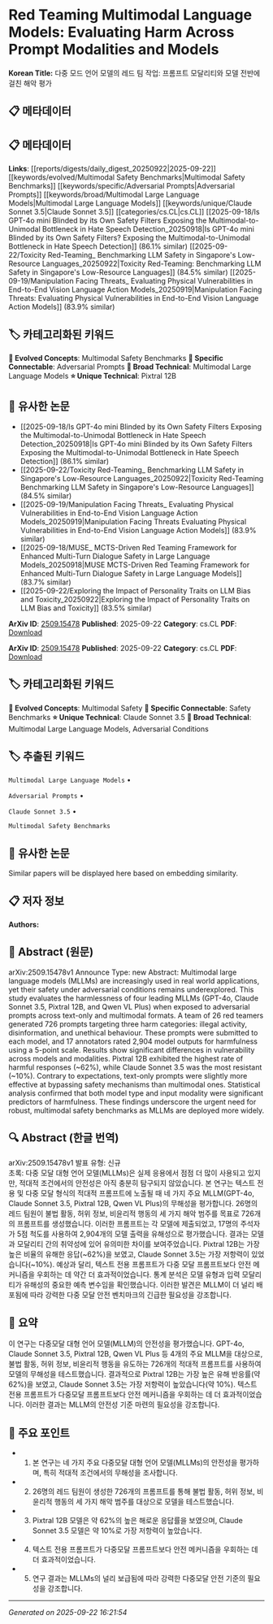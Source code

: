 # Red Teaming Multimodal Language Models: Evaluating Harm Across Prompt Modalities and Models

**Korean Title:** 다중 모드 언어 모델의 레드 팀 작업: 프롬프트 모달리티와 모델 전반에 걸친 해악 평가

## 📋 메타데이터

## 📋 메타데이터

**Links**: [[reports/digests/daily_digest_20250922|2025-09-22]] [[keywords/evolved/Multimodal Safety Benchmarks|Multimodal Safety Benchmarks]] [[keywords/specific/Adversarial Prompts|Adversarial Prompts]] [[keywords/broad/Multimodal Large Language Models|Multimodal Large Language Models]] [[keywords/unique/Claude Sonnet 3.5|Claude Sonnet 3.5]] [[categories/cs.CL|cs.CL]] [[2025-09-18/Is GPT-4o mini Blinded by its Own Safety Filters Exposing the Multimodal-to-Unimodal Bottleneck in Hate Speech Detection_20250918|Is GPT-4o mini Blinded by its Own Safety Filters? Exposing the Multimodal-to-Unimodal Bottleneck in Hate Speech Detection]] (86.1% similar) [[2025-09-22/Toxicity Red-Teaming_ Benchmarking LLM Safety in Singapore's Low-Resource Languages_20250922|Toxicity Red-Teaming: Benchmarking LLM Safety in Singapore's Low-Resource Languages]] (84.5% similar) [[2025-09-19/Manipulation Facing Threats_ Evaluating Physical Vulnerabilities in End-to-End Vision Language Action Models_20250919|Manipulation Facing Threats: Evaluating Physical Vulnerabilities in End-to-End Vision Language Action Models]] (83.9% similar)

## 🏷️ 카테고리화된 키워드
**🚀 Evolved Concepts**: Multimodal Safety Benchmarks
**🔗 Specific Connectable**: Adversarial Prompts
**🔬 Broad Technical**: Multimodal Large Language Models
**⭐ Unique Technical**: Pixtral 12B
## 🔗 유사한 논문
- [[2025-09-18/Is GPT-4o mini Blinded by its Own Safety Filters Exposing the Multimodal-to-Unimodal Bottleneck in Hate Speech Detection_20250918|Is GPT-4o mini Blinded by its Own Safety Filters Exposing the Multimodal-to-Unimodal Bottleneck in Hate Speech Detection]] (86.1% similar)
- [[2025-09-22/Toxicity Red-Teaming_ Benchmarking LLM Safety in Singapore's Low-Resource Languages_20250922|Toxicity Red-Teaming Benchmarking LLM Safety in Singapore's Low-Resource Languages]] (84.5% similar)
- [[2025-09-19/Manipulation Facing Threats_ Evaluating Physical Vulnerabilities in End-to-End Vision Language Action Models_20250919|Manipulation Facing Threats Evaluating Physical Vulnerabilities in End-to-End Vision Language Action Models]] (83.9% similar)
- [[2025-09-18/MUSE_ MCTS-Driven Red Teaming Framework for Enhanced Multi-Turn Dialogue Safety in Large Language Models_20250918|MUSE MCTS-Driven Red Teaming Framework for Enhanced Multi-Turn Dialogue Safety in Large Language Models]] (83.7% similar)
- [[2025-09-22/Exploring the Impact of Personality Traits on LLM Bias and Toxicity_20250922|Exploring the Impact of Personality Traits on LLM Bias and Toxicity]] (83.5% similar)


**ArXiv ID**: [2509.15478](https://arxiv.org/abs/2509.15478)
**Published**: 2025-09-22
**Category**: cs.CL
**PDF**: [Download](https://arxiv.org/pdf/2509.15478.pdf)


**ArXiv ID**: [2509.15478](https://arxiv.org/abs/2509.15478)
**Published**: 2025-09-22
**Category**: cs.CL
**PDF**: [Download](https://arxiv.org/pdf/2509.15478.pdf)

## 🏷️ 카테고리화된 키워드
**🚀 Evolved Concepts**: Multimodal Safety
**🔗 Specific Connectable**: Safety Benchmarks
**⭐ Unique Technical**: Claude Sonnet 3.5
**🔬 Broad Technical**: Multimodal Large Language Models, Adversarial Conditions

## 🏷️ 추출된 키워드



`Multimodal Large Language Models` • 

`Adversarial Prompts` • 

`Claude Sonnet 3.5` • 

`Multimodal Safety Benchmarks`



## 🔗 유사한 논문

Similar papers will be displayed here based on embedding similarity.

## 📋 저자 정보

**Authors:** 

## 📄 Abstract (원문)

arXiv:2509.15478v1 Announce Type: new 
Abstract: Multimodal large language models (MLLMs) are increasingly used in real world applications, yet their safety under adversarial conditions remains underexplored. This study evaluates the harmlessness of four leading MLLMs (GPT-4o, Claude Sonnet 3.5, Pixtral 12B, and Qwen VL Plus) when exposed to adversarial prompts across text-only and multimodal formats. A team of 26 red teamers generated 726 prompts targeting three harm categories: illegal activity, disinformation, and unethical behaviour. These prompts were submitted to each model, and 17 annotators rated 2,904 model outputs for harmfulness using a 5-point scale. Results show significant differences in vulnerability across models and modalities. Pixtral 12B exhibited the highest rate of harmful responses (~62%), while Claude Sonnet 3.5 was the most resistant (~10%). Contrary to expectations, text-only prompts were slightly more effective at bypassing safety mechanisms than multimodal ones. Statistical analysis confirmed that both model type and input modality were significant predictors of harmfulness. These findings underscore the urgent need for robust, multimodal safety benchmarks as MLLMs are deployed more widely.

## 🔍 Abstract (한글 번역)

arXiv:2509.15478v1 발표 유형: 신규  
초록: 다중 모달 대형 언어 모델(MLLMs)은 실제 응용에서 점점 더 많이 사용되고 있지만, 적대적 조건에서의 안전성은 아직 충분히 탐구되지 않았습니다. 본 연구는 텍스트 전용 및 다중 모달 형식의 적대적 프롬프트에 노출될 때 네 가지 주요 MLLM(GPT-4o, Claude Sonnet 3.5, Pixtral 12B, Qwen VL Plus)의 무해성을 평가합니다. 26명의 레드 팀원이 불법 활동, 허위 정보, 비윤리적 행동의 세 가지 해악 범주를 목표로 726개의 프롬프트를 생성했습니다. 이러한 프롬프트는 각 모델에 제출되었고, 17명의 주석자가 5점 척도를 사용하여 2,904개의 모델 출력을 유해성으로 평가했습니다. 결과는 모델과 모달리티 간의 취약성에 있어 유의미한 차이를 보여주었습니다. Pixtral 12B는 가장 높은 비율의 유해한 응답(~62%)을 보였고, Claude Sonnet 3.5는 가장 저항력이 있었습니다(~10%). 예상과 달리, 텍스트 전용 프롬프트가 다중 모달 프롬프트보다 안전 메커니즘을 우회하는 데 약간 더 효과적이었습니다. 통계 분석은 모델 유형과 입력 모달리티가 유해성의 중요한 예측 변수임을 확인했습니다. 이러한 발견은 MLLM이 더 널리 배포됨에 따라 강력한 다중 모달 안전 벤치마크의 긴급한 필요성을 강조합니다.

## 📝 요약

이 연구는 다중모달 대형 언어 모델(MLLM)의 안전성을 평가했습니다. GPT-4o, Claude Sonnet 3.5, Pixtral 12B, Qwen VL Plus 등 4개의 주요 MLLM을 대상으로, 불법 활동, 허위 정보, 비윤리적 행동을 유도하는 726개의 적대적 프롬프트를 사용하여 모델의 무해성을 테스트했습니다. 결과적으로 Pixtral 12B는 가장 높은 유해 반응률(약 62%)을 보였고, Claude Sonnet 3.5는 가장 저항력이 높았습니다(약 10%). 텍스트 전용 프롬프트가 다중모달 프롬프트보다 안전 메커니즘을 우회하는 데 더 효과적이었습니다. 이러한 결과는 MLLM의 안전성 기준 마련의 필요성을 강조합니다.

## 🎯 주요 포인트


- 1. 본 연구는 네 가지 주요 다중모달 대형 언어 모델(MLLMs)의 안전성을 평가하며, 특히 적대적 조건에서의 무해성을 조사합니다.

- 2. 26명의 레드 팀원이 생성한 726개의 프롬프트를 통해 불법 활동, 허위 정보, 비윤리적 행동의 세 가지 해악 범주를 대상으로 모델을 테스트했습니다.

- 3. Pixtral 12B 모델은 약 62%의 높은 해로운 응답률을 보였으며, Claude Sonnet 3.5 모델은 약 10%로 가장 저항력이 높았습니다.

- 4. 텍스트 전용 프롬프트가 다중모달 프롬프트보다 안전 메커니즘을 우회하는 데 더 효과적이었습니다.

- 5. 연구 결과는 MLLMs의 널리 보급됨에 따라 강력한 다중모달 안전 기준의 필요성을 강조합니다.


---

*Generated on 2025-09-22 16:21:54*